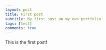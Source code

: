 ```yaml
---
layout: post
title: First post
subtitle: My first post on my own portfolio
tags: [test]
comments: true
---
```


This is the first post!
